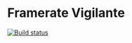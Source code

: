 # Framerate Vigilante

[![Build status](https://ci.appveyor.com/api/projects/status/nr0at5n0h9aw2nax?svg=true)](https://ci.appveyor.com/project/ThirteenAG/frameratevigilante)
